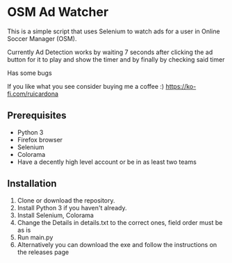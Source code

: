 # OSM Ad Watcher

This is a simple script that uses Selenium to watch ads for a user in Online Soccer Manager (OSM).

Currently Ad Detection works by waiting 7 seconds after clicking the ad button for it to play and show the timer  and by finally by checking said timer

Has some bugs

If you like what you see consider buying me a coffee :) https://ko-fi.com/ruicardona

## Prerequisites

- Python 3
- Firefox browser
- Selenium
- Colorama
- Have a decently high level account or be in as least two teams

## Installation

1. Clone or download the repository.
2. Install Python 3 if you haven't already.
3. Install Selenium, Colorama
4. Change the Details in details.txt to the correct ones, field order must be as is
5. Run main.py
6. Alternatively you can download the exe and follow the instructions on the releases page
